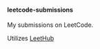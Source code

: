 #### leetcode-submissions

My submissions on LeetCode. 

Utilizes [LeetHub](https://chrome.google.com/webstore/detail/leethub/aciombdipochlnkbpcbgdpjffcfdbggi)

